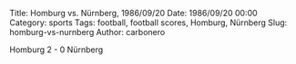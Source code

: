 Title: Homburg vs. Nürnberg, 1986/09/20
Date: 1986/09/20 00:00
Category: sports
Tags: football, football scores, Homburg, Nürnberg
Slug: homburg-vs-nurnberg
Author: carbonero


Homburg 2 - 0 Nürnberg
